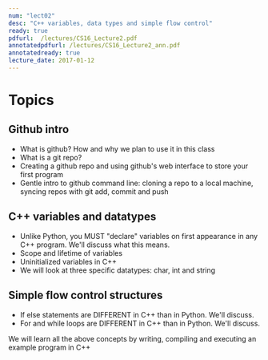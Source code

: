 ```yaml
---
num: "lect02"
desc: "C++ variables, data types and simple flow control"
ready: true
pdfurl:  /lectures/CS16_Lecture2.pdf
annotatedpdfurl: /lectures/CS16_Lecture2_ann.pdf
annotatedready: true
lecture_date: 2017-01-12 
---
```


# Topics

## Github intro
* What is github? How and why we plan to use it in this class
* What is a git repo?
* Creating a github repo and using github's web interface to store your first program
* Gentle intro to github command line: cloning a repo to a local machine, syncing repos with git add, commit and push

## C++ variables and datatypes
* Unlike Python, you MUST "declare" variables on first appearance in any C++ program. We'll discuss what this means.
* Scope and lifetime of variables
* Uninitialized variables in C++
* We will look at three specific datatypes: char, int and string

## Simple flow control structures
* If else statements are DIFFERENT in C++ than in Python. We'll discuss.
* For and while loops are DIFFERENT in C++ than in Python. We'll discuss.






We will learn all the above concepts by writing, compiling and executing an example program in C++
